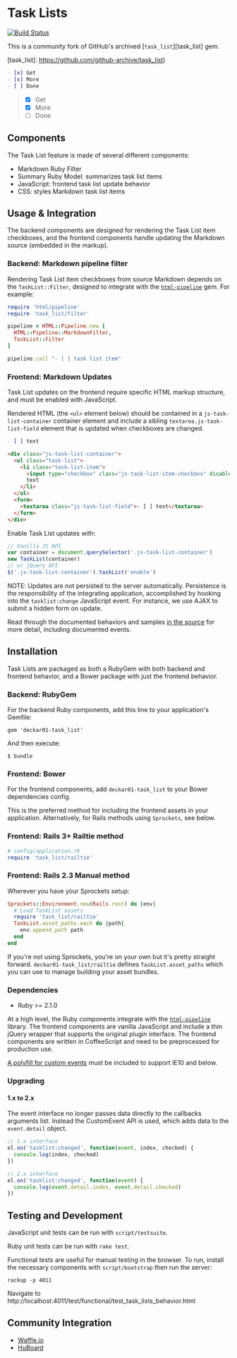 # Task Lists

[![Build Status](http://img.shields.io/travis/deckar01/task_list.svg)][travis]

[travis]: https://travis-ci.org/deckar01/task_list

This is a community fork of GitHub's archived [`task_list`][task_list] gem.

[task_list]: https://github.com/github-archive/task_list)

```md
- [x] Get
- [x] More
- [ ] Done
```

> - [x] Get
> - [x] More
> - [ ] Done

## Components

The Task List feature is made of several different components:

* Markdown Ruby Filter
* Summary Ruby Model: summarizes task list items
* JavaScript: frontend task list update behavior
* CSS: styles Markdown task list items

## Usage & Integration

The backend components are designed for rendering the Task List item checkboxes, and the frontend components handle updating the Markdown source (embedded in the markup).

### Backend: Markdown pipeline filter

Rendering Task List item checkboxes from source Markdown depends on the `TaskList::Filter`, designed to integrate with the [`html-pipeline`](https://github.com/jch/html-pipeline) gem. For example:

``` ruby
require 'html/pipeline'
require 'task_list/filter'

pipeline = HTML::Pipeline.new [
  HTML::Pipeline::MarkdownFilter,
  TaskList::Filter
]

pipeline.call "- [ ] task list item"
```

### Frontend: Markdown Updates

Task List updates on the frontend require specific HTML markup structure, and must be enabled with JavaScript.

Rendered HTML (the `<ul>` element below) should be contained in a `js-task-list-container` container element and include a sibling `textarea.js-task-list-field` element that is updated when checkboxes are changed.

``` markdown
- [ ] text
```

``` html
<div class="js-task-list-container">
  <ul class="task-list">
    <li class="task-list-item">
      <input type="checkbox" class="js-task-list-item-checkbox" disabled />
      text
    </li>
  </ul>
  <form>
    <textarea class="js-task-list-field">- [ ] text</textarea>
  </form>
</div>
```

Enable Task List updates with:

``` javascript
// Vanilla JS API
var container = document.querySelector('.js-task-list-container')
new TaskList(container)
// or jQuery API
$('.js-task-list-container').taskList('enable')
```

NOTE: Updates are not persisted to the server automatically. Persistence is the responsibility of the integrating application, accomplished by hooking into the `tasklist:change` JavaScript event. For instance, we use AJAX to submit a hidden form on update.

Read through the documented behaviors and samples [in the source][frontend_behaviors] for more detail, including documented events.

[frontend_behaviors]: https://github.com/deckar01/task_list/blob/master/app/assets/javascripts/task_list.coffee

## Installation

Task Lists are packaged as both a RubyGem with both backend and frontend behavior, and a Bower package with just the frontend behavior.

### Backend: RubyGem

For the backend Ruby components, add this line to your application's Gemfile:

    gem 'deckar01-task_list'

And then execute:

    $ bundle

### Frontend: Bower

For the frontend components, add `deckar01-task_list` to your Bower dependencies config.

This is the preferred method for including the frontend assets in your application. Alternatively, for Rails methods using `Sprockets`, see below.

### Frontend: Rails 3+ Railtie method

``` ruby
# config/application.rb
require 'task_list/railtie'
```

### Frontend: Rails 2.3 Manual method

Wherever you have your Sprockets setup:

``` ruby
Sprockets::Environment.new(Rails.root) do |env|
  # Load TaskList assets
  require 'task_list/railtie'
  TaskList.asset_paths.each do |path|
    env.append_path path
  end
end
```

If you're not using Sprockets, you're on your own but it's pretty straight
forward. `deckar01-task_list/railtie` defines `TaskList.asset_paths` which you can use
to manage building your asset bundles.

### Dependencies

 - Ruby >= 2.1.0

At a high level, the Ruby components integrate with the [`html-pipeline`](https://github.com/jch/html-pipeline) library. The frontend components are vanilla JavaScript and include a thin jQuery wrapper that supports the original plugin interface. The frontend components are written in CoffeeScript and need to be preprocessed for production use.

[A polyfill for custom events](https://github.com/krambuhl/custom-event-polyfill) must be included to support IE10 and below.

### Upgrading

#### 1.x to 2.x

The event interface no longer passes data directly to the callbacks arguments
list. Instead the CustomEvent API is used, which adds data to the
`event.detail` object.

```js
// 1.x interface
el.on('tasklist:changed', function(event, index, checked) {
  console.log(index, checked)
})

// 2.x interface
el.on('tasklist:changed', function(event) {
  console.log(event.detail.index, event.detail.checked)
})
```

## Testing and Development

JavaScript unit tests can be run with `script/testsuite`.

Ruby unit tests can be run with `rake test`.

Functional tests are useful for manual testing in the browser. To run, install
the necessary components with `script/bootstrap` then run the server:

```
rackup -p 4011
```

Navigate to http://localhost:4011/test/functional/test_task_lists_behavior.html

## Community Integration
- [Waffle.io](http://waffle.io)
- [HuBoard](https://huboard.com/)
